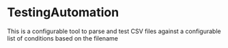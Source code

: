 # TestingAutomation
This is a configurable tool to parse and test CSV files against a configurable list of conditions based on the filename
